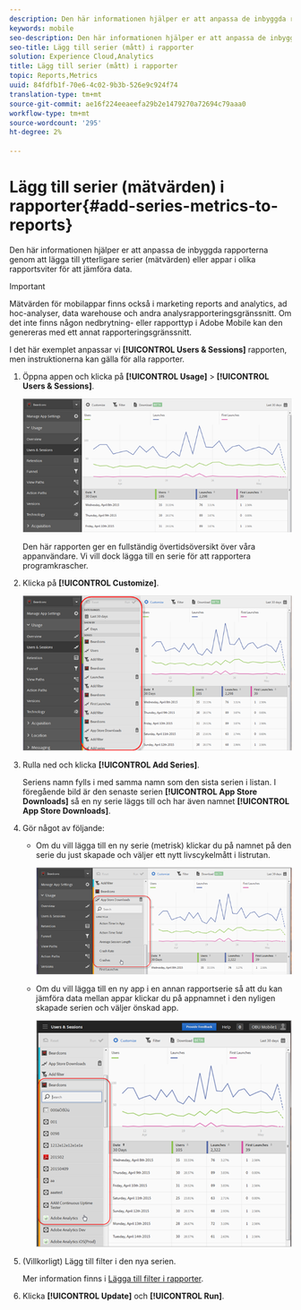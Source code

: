 ```yaml
---
description: Den här informationen hjälper er att anpassa de inbyggda rapporterna genom att lägga till ytterligare serier (mätvärden) eller appar i olika rapportsviter för att jämföra data.
keywords: mobile
seo-description: Den här informationen hjälper er att anpassa de inbyggda rapporterna genom att lägga till ytterligare serier (mätvärden) eller appar i olika rapportsviter för att jämföra data.
seo-title: Lägg till serier (mått) i rapporter
solution: Experience Cloud,Analytics
title: Lägg till serier (mått) i rapporter
topic: Reports,Metrics
uuid: 84fdfb1f-70e6-4c02-9b3b-526e9c924f74
translation-type: tm+mt
source-git-commit: ae16f224eeaeefa29b2e1479270a72694c79aaa0
workflow-type: tm+mt
source-wordcount: '295'
ht-degree: 2%

---
```



# Lägg till serier (mätvärden) i rapporter{#add-series-metrics-to-reports}

Den här informationen hjälper er att anpassa de inbyggda rapporterna genom att lägga till ytterligare serier (mätvärden) eller appar i olika rapportsviter för att jämföra data.

>[!IMPORTANT]
>
>Mätvärden för mobilappar finns också i marketing reports and analytics, ad hoc-analyser, data warehouse och andra analysrapporteringsgränssnitt. Om det inte finns någon nedbrytning- eller rapporttyp i Adobe Mobile kan den genereras med ett annat rapporteringsgränssnitt.

I det här exemplet anpassar vi **[!UICONTROL Users & Sessions]** rapporten, men instruktionerna kan gälla för alla rapporter.

1. Öppna appen och klicka på **[!UICONTROL Usage]** > **[!UICONTROL Users & Sessions]**.

   ![Stegresultat](assets/customize1.png)

   Den här rapporten ger en fullständig övertidsöversikt över våra appanvändare. Vi vill dock lägga till en serie för att rapportera programkrascher.

1. Klicka på **[!UICONTROL Customize]**.

   ![Stegresultat](assets/customize2.png)

1. Rulla ned och klicka **[!UICONTROL Add Series]**.

   Seriens namn fylls i med samma namn som den sista serien i listan. I föregående bild är den senaste serien **[!UICONTROL App Store Downloads]** så en ny serie läggs till och har även namnet **[!UICONTROL App Store Downloads]**.

1. Gör något av följande:

   * Om du vill lägga till en ny serie (metrisk) klickar du på namnet på den serie du just skapade och väljer ett nytt livscykelmått i listrutan.

      ![Stegresultat](assets/add_series.png)

   * Om du vill lägga till en ny app i en annan rapportserie så att du kan jämföra data mellan appar klickar du på appnamnet i den nyligen skapade serien och väljer önskad app.

      ![](assets/add_series_app.png)

1. (Villkorligt) Lägg till filter i den nya serien.

   Mer information finns i [Lägga till filter i rapporter](/help/using/usage/reports-customize/t-reports-customize.md).
1. Klicka **[!UICONTROL Update]** och **[!UICONTROL Run]**.
